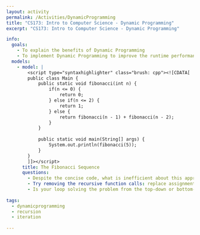 ```yaml
---
layout: activity
permalink: /Activities/DynamicProgramming
title: "CS173: Intro to Computer Science - Dynamic Programming"
excerpt: "CS173: Intro to Computer Science - Dynamic Programming"

info:
  goals: 
    - To explain the benefits of Dynamic Programming
    - To implement Dynamic Programming to improve the runtime performance of a given algorithm
  models:
    - model: |   
        <script type="syntaxhighlighter" class="brush: cpp"><![CDATA[
        public class Main {
            public static void fibonacci(int n) {
                if(n <= 0) {
                    return 0;
                } else if(n <= 2) {
                    return 1;
                } else {
                    return fibonacci(n - 1) + fibonacci(n - 2);
                }
            }
            
            public static void main(String[] args) {
                System.out.println(fibonacci(5));
            }
        }
        ]]></script>  
      title: The Fibonacci Sequence
      questions:
        - Despite the concise code, what is inefficient about this approach to the Fibonacci sequence?
        - Try removing the recursive function calls: replace assignments or returns with array assignments, and write a loop instead.  
        - Is your loop solving the problem from the top-down or bottom-up?  That is, is your loop counting up or down, and why?  How is this similar or different from the recursive approach?
  
tags:
  - dynamicprogramming
  - recursion
  - iteration
  
---
```


